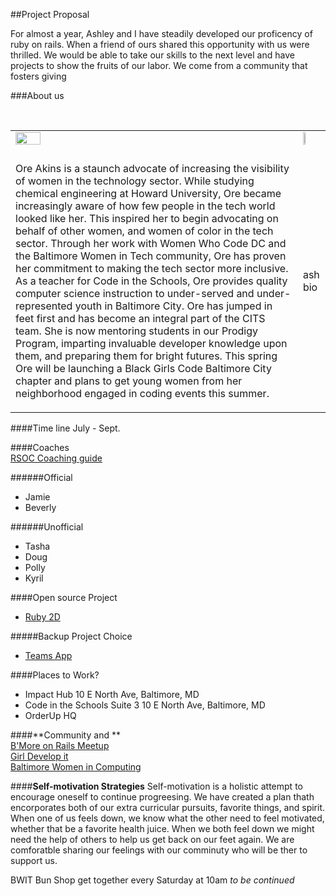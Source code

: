 ##Project Proposal

For almost a year, Ashley and I have steadily developed our proficency of ruby on rails. When a friend of
ours shared this opportunity with us were thrilled. We would be able to take our skills to the next level
and have projects to show the fruits of our labor. We come from a community that fosters giving

###About us
<div class="about_container">
<table>
  <tr>
    <td><img src="https://scontent-atl3-1.xx.fbcdn.net/hphotos-xpf1/v/t1.0-9/12342690_10153100120486946_5920202903784537507_n.jpg?oh=e93a5825d443443aa027ae7f588c7a78&oe=5759C8CF" width="30%" Height="30%"/></td><br/>
    <td><img src="https://scontent-atl3-1.xx.fbcdn.net/hphotos-xpf1/v/t1.0-9/12342690_10153100120486946_5920202903784537507_n.jpg?oh=e93a5825d443443aa027ae7f588c7a78&oe=5759C8CF" width="30%" Height="30%"/></td>
    </tr>
  <tr>
    <td Ore />
    <td Ashley />
      </tr>
  <tr>
    <td>
      <p>Ore Akins is a staunch advocate of increasing the visibility  
      of women in the technology sector. While studying​ chemical  
      engineering at Howard University, Ore became increasingly aware  
      of how few people in the tech world looked like her. This inspired   
      her to begin advocating on behalf of other women, and women of color   
      in the tech sector. Through her work with Women Who Code DC and the  
      Baltimore Women in Tech community, Ore has       proven her commitment   
      to making the tech sector more inclusive. As a teacher   
      for Code in the Schools, Ore provides quality computer science instruction   
      to under-served and under-represented youth in Baltimore City. Ore has   
      jumped in feet first and has become an integral part of the CITS team.   
      She is now mentoring students in our Prodigy Program, imparting invaluable   
      developer knowledge upon them, and preparing them for bright futures. This   
      spring Ore will be launching a Black Girls Code Baltimore City chapter and   
      plans to get young women from her neighborhood engaged in coding events this summer.  
      <p>
    </td>
    <td> ash bio</>
  </tr>
</table>
</div>

####Time line
July - Sept.

####Coaches  
[RSOC Coaching guide](http://railsgirlssummerofcode.org/guide/coaching/)

######Official
* Jamie
* Beverly 

######Unofficial
* Tasha
* Doug
* Polly 
* Kyril


####Open source Project  
* [Ruby 2D](https://teams.railsgirlssummerofcode.org/projects/89-ruby-2d)  

#####Backup Project Choice  
* [Teams App](https://teams.railsgirlssummerofcode.org/projects/96-discourse-visual-forum-analytics)

####Places to Work?
* Impact Hub 10 E North Ave, Baltimore, MD
* Code in the Schools Suite 3 10 E North Ave, Baltimore, MD
* OrderUp HQ

####**Community and **  
[B'More on Rails Meetup]()  
[Girl Develop it]()  
[Baltimore Women in Computing]()

####**Self-motivation Strategies**
Self-motivation is a holistic attempt to encourage oneself to continue progreesing. 
We have created a plan thath encorporates both of our extra curricular pursuits, favorite things, and 
spirit. When one of us feels down, we know what the other need to feel motivated, whether that be a
favorite health juice. When we both feel down we might need the help of others to help us get back on our feet again.
We are comforatble sharing our feelings with our comminuty who will be ther to support us.


BWIT Bun Shop get together every Saturday at 10am
_to be continued_
